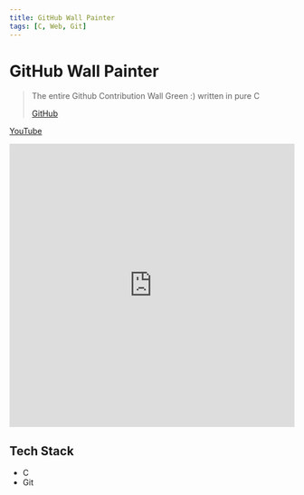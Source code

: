 ```yaml
---
title: GitHub Wall Painter
tags: [C, Web, Git]
---
```


# GitHub Wall Painter

> The entire Github Contribution Wall Green :) written in pure C
> 
> [GitHub](https://github.com/HuakunShen/Github-Wall-Painter)

[YouTube](https://www.youtube.com/watch?v=w6SQUTZIpGU)

<iframe width="100%" height="500" src="https://www.youtube.com/embed/w6SQUTZIpGU" title="Github Wall Painter" frameborder="0" allow="accelerometer; autoplay; clipboard-write; encrypted-media; gyroscope; picture-in-picture; web-share" allowfullscreen></iframe>

## Tech Stack

- C
- Git